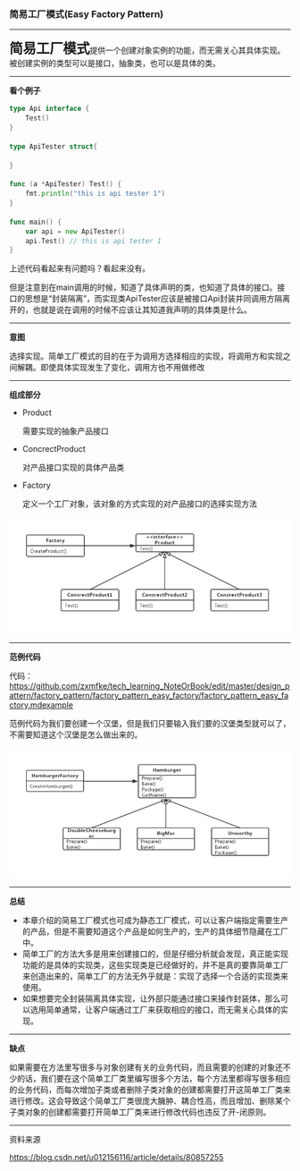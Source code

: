 ### 简易工厂模式(Easy Factory Pattern)

---

<font size="5">**简易工厂模式**</font>提供一个创建对象实例的功能，而无需关心其具体实现。被创建实例的类型可以是接口，抽象类，也可以是具体的类。

---

**看个例子**

```go
type Api interface {
    Test()
}

type ApiTester struct{
    
}

func (a *ApiTester) Test() {
    fmt.println("this is api tester 1")
}

func main() {
    var api = new ApiTester()
    api.Test() // this is api tester 1
}
```

上述代码看起来有问题吗？看起来没有。

但是注意到在main调用的时候，知道了具体声明的类，也知道了具体的接口。接口的思想是“封装隔离”，而实现类ApiTester应该是被接口Api封装并同调用方隔离开的，也就是说在调用的时候不应该让其知道我声明的具体类是什么。

---

**意图**

选择实现。简单工厂模式的目的在于为调用方选择相应的实现，将调用方和实现之间解耦。即使具体实现发生了变化，调用方也不用做修改

---

**组成部分**

- Product

  需要实现的抽象产品接口

- ConcrectProduct

  对产品接口实现的具体产品类

- Factory

  定义一个工厂对象，该对象的方式实现的对产品接口的选择实现方法

![](./image/easy_factory_class_diagram.jpg)

---

**范例代码**

代码：https://github.com/zxmfke/tech_learning_NoteOrBook/edit/master/design_pattern/factory_pattern/factory_pattern_easy_factory/factory_pattern_easy_factory.mdexample

范例代码为我们要创建一个汉堡，但是我们只要输入我们要的汉堡类型就可以了，不需要知道这个汉堡是怎么做出来的。

![](./image/easy_factory_class_diagram_v1.jpg)

---

**总结**

- 本章介绍的简易工厂模式也可成为静态工厂模式，可以让客户端指定需要生产的产品，但是不需要知道这个产品是如何生产的，生产的具体细节隐藏在工厂中。
- 简单工厂的方法大多是用来创建接口的，但是仔细分析就会发现，真正能实现功能的是具体的实现类，这些实现类是已经做好的，并不是真的要靠简单工厂来创造出来的，简单工厂的方法无外乎就是：实现了选择一个合适的实现类来使用。
- 如果想要完全封装隔离具体实现，让外部只能通过接口来操作封装体，那么可以选用简单通常，让客户端通过工厂来获取相应的接口，而无需关心具体的实现。

---

**缺点**

如果需要在方法里写很多与对象创建有关的业务代码，而且需要的创建的对象还不少的话，我们要在这个简单工厂类里编写很多个方法，每个方法里都得写很多相应的业务代码，而每次增加子类或者删除子类对象的创建都需要打开这简单工厂类来进行修改。这会导致这个简单工厂类很庞大臃肿、耦合性高，而且增加、删除某个子类对象的创建都需要打开简单工厂类来进行修改代码也违反了开-闭原则。

---

资料来源

<https://blog.csdn.net/u012156116/article/details/80857255>
